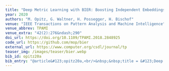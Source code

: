```yaml
---
title: "Deep Metric Learning with BIER: Boosting Independent Embeddings Robustly"
year: 2020
authors: "M. Opitz, G. Waltner, H. Possegger, H. Bischof"
venue: "IEEE Transactions on Pattern Analysis and Machine Intelligence"
venue_abbrev: TPAMI
venue_extra: "42(2):276&ndash;290"
doi_url: https://doi.org/10.1109/TPAMI.2018.2848925
code_url: https://github.com/mop/bier
external_url: https://www.computer.org/csdl/journal/tp
teaser_img: /images/teaser/bier.webp
bib_id: opitz20a
bib_entry: "@article&#123;opitz20a,<br/>&nbsp;&nbsp;title = &#123;Deep Metric Learning with BIER: Boosting Independent Embeddings Robustly&#125;,<br/>&nbsp;&nbsp;author = &#123;M. Opitz and G. Waltner and H. Possegger and H. Bischof&#125;,<br/>&nbsp;&nbsp;journal = &#123;IEEE Transactions on Pattern Analysis and Machine Intelligence (TPAMI)&#125;,<br/>&nbsp;&nbsp;volume = &#123;42&#125;,<br/>&nbsp;&nbsp;number = &#123;2&#125;,<br/>&nbsp;&nbsp;pages = &#123;276--290&#125;,<br/>&nbsp;&nbsp;year = &#123;2020&#125;<br/>&#125;"
---
```

